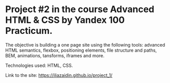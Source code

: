# Project #2 in the course Advanced HTML & CSS by Yandex 100 Practicum. 

The objective is building a one page site using the following tools: 
advanced HTML semantics, flexbox, positioning elements, file structure and paths, BEM, animations, tansforms, iframes and more.

Technologies used: HTML, CSS.

Link to the site: https://iliazaidin.github.io/project_1/
